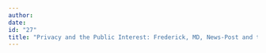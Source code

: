 ```yaml
---
author:
date:
id: "27"
title: "Privacy and the Public Interest: Frederick, MD, News-Post and the Bruce Ivins Story"
---
```

